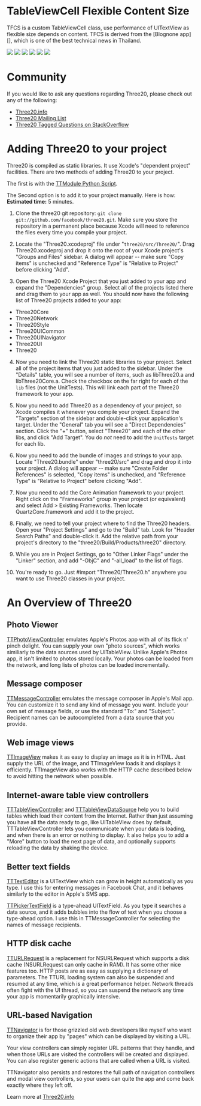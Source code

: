 TableViewCell Flexible Content Size
=======

TFCS is a custom TableViewCell class, use performance of UITextView as flexible size depends on content. TFCS is derived from the
[Blognone app][], which is one of the best technical news in Thailand.

[![](http://farm6.static.flickr.com/5226/5588324766_23d18c0cbd.jpg)](http://farm6.static.flickr.com/5226/5588324766_23d18c0cbd.jpg)
[![](http://farm4.static.flickr.com/3432/3378117315_846547cfba_m.jpg)](http://farm4.static.flickr.com/3432/3378117315_3bf905bdb6_o.jpg) 
[![](http://farm4.static.flickr.com/3462/3378171111_ec1208541d_m.jpg)](http://farm4.static.flickr.com/3462/3378171111_666173111d_o.jpg)
[![](http://farm4.static.flickr.com/3646/3378998444_d0534d337f_m.jpg)](http://farm4.static.flickr.com/3646/3378998444_8d3b1eeef8_o.jpg)
[![](http://farm4.static.flickr.com/3552/3378940896_7b23cca98e_m.jpg)](http://farm4.static.flickr.com/3552/3378940896_8ccb5ea1c8_o.jpg)
[![](http://farm4.static.flickr.com/3382/3425636810_483f1b65a6_m.jpg)](http://farm4.static.flickr.com/3382/3425636810_b0a578bb22_o.jpg)

Community
=========

If you would like to ask any questions regarding Three20, please check out any of the following:

* [Three20.info][]
* [Three20 Mailing List][]
* [Three20 Tagged Questions on StackOverflow][]

Adding Three20 to your project
==============================

Three20 is compiled as static libraries. It use Xcode's "dependent project" facilities.
There are two methods of adding Three20 to your project.

The first is with the [TTModule Python Script][].

The Second option is to add it to your project manually.  Here is how:  
**Estimated time:** 5 minutes.

1. Clone the three20 git repository: `git clone git://github.com/facebook/three20.git`.  Make sure 
you store the repository in a permanent place because Xcode will need to reference the files
every time you compile your project.

2. Locate the "Three20.xcodeproj" file under "`three20/src/Three20/`". Drag Three20.xcodeproj and
drop it onto the root of your Xcode project's "Groups and Files"  sidebar.  A dialog will
appear -- make sure "Copy items" is unchecked and "Reference Type" is "Relative to Project"
before clicking "Add".    

3. Open the Three20 Xcode Project that you just added to your app and expand the "Dependencies"
group. Select all of the projects listed there and drag them to your app as well. You should
now have the following list of Three20 projects added to your app:
* Three20Core
* Three20Network
* Three20Style
* Three20UICommon
* Three20UINavigator
* Three20UI
* Three20

4. Now you need to link the Three20 static libraries to your project.  Select all of the
project items that you just added to the sidebar.  Under the "Details" table, you will see
a number of items, such as libThree20.a and libThree20Core.a.  Check the checkbox on the
far right for each of the `lib` files (not the UnitTests). This will link each part of the
Three20 framework to your app.

5. Now you need to add Three20 as a dependency of your project, so Xcode compiles it whenever
you compile your project.  Expand the "Targets" section of the sidebar and double-click your
application's target.  Under the "General" tab you will see a "Direct Dependencies" section. 
Click the "+" button, select "Three20" and each of the other libs, and click "Add Target".
You do *not* need to add the `UnitTests` target for each lib.

6. Now you need to add the bundle of images and strings to your app.  Locate "Three20.bundle" under
"three20/src" and drag and drop it into your project.  A dialog will appear -- make sure 
"Create Folder References" is selected,  "Copy items" is unchecked, and "Reference Type" is 
"Relative to Project" before clicking "Add".

7. Now you need to add the Core Animation framework to your project.  Right click on the
"Frameworks" group in your project (or equivalent) and select Add > Existing Frameworks. 
Then locate QuartzCore.framework and add it to the project.

8. Finally, we need to tell your project where to find the Three20 headers.  Open your
"Project Settings" and go to the "Build" tab. Look for "Header Search Paths" and double-click
it.  Add the relative path from your project's directory to the
"three20/Build/Products/three20" directory.

9. While you are in Project Settings, go to "Other Linker Flags" under the "Linker" section, and
add "-ObjC" and "-all_load" to the list of flags.

10. You're ready to go.  Just #import "Three20/Three20.h" anywhere you want to use Three20 classes
in your project.

An Overview of Three20
======================

Photo Viewer
------------

[TTPhotoViewController][] emulates Apple's Photos app with all of its flick n' pinch delight.
You can supply your own "photo sources", which works similiarly to the data sources used by
UITableView.  Unlike Apple's Photos app, it isn't limited to photos stored locally.  Your
photos can be loaded from the network, and long lists of photos can be loaded incrementally.

Message composer
----------------

[TTMessageController][] emulates the message composer in Apple's Mail app.  You can customize it
to send any kind of message you want. Include your own set of message fields, or use the
standard "To:" and "Subject:".  Recipient names can be autocompleted from a data source that
you provide.

Web image views
-----------------------

[TTImageView][] makes it as easy to display an image as it is in HTML.  Just supply the URL
of the image, and TTImageView loads it and displays it efficiently.  TTImageView also works
with the HTTP cache described below to avoid hitting the network when possible.

Internet-aware table view controllers
---------------------------------------

[TTTableViewController][] and [TTTableViewDataSource][] help you to build tables which load
their content from the Internet.  Rather than just assuming you have all the data ready to go,
like UITableView does by default, TTTableViewController lets you communicate when your data is
loading, and when there is an error or nothing to display.  It also helps you to add a "More"
button to load the next page of data, and optionally supports reloading the data by shaking the
device.

Better text fields
------------------

[TTTextEditor][] is a UITextView which can grow in height automatically as you type.  I use
this for entering messages in Facebook Chat, and it behaves similarly to the editor in Apple's
SMS app.

[TTPickerTextField][] is a type-ahead UITextField.  As you type it searches a data source, and
it adds bubbles into the flow of text when you choose a type-ahead option.  I use this in
TTMessageController for selecting the names of message recipients.

HTTP disk cache
--------------

[TTURLRequest][] is a replacement for NSURLRequest which supports a disk cache (NSURLRequest
can only cache in RAM).  It has some other nice features too.  HTTP posts are as easy as
supplying a dictionary of parameters.  The TTURL loading system can also be suspended and
resumed at any time, which is a great performance helper.  Network threads often fight with
the UI thread, so you can suspend the network any time your app is momentarily graphically
intensive.

URL-based Navigation
--------------------

[TTNavigator][] is for those grizzled old web developers like myself who want to
organize their app by "pages" which can be displayed by visiting a URL.

Your view controllers can simply register URL patterns that they handle, and when those URLs
are visited the controllers will be created and displayed.  You can also register generic
actions that are called when a URL is visited.

TTNavigator also persists and restores the full path of navigation controllers and modal
view controllers, so your users can quite the app and come back exactly where they left off.

Learn more at [Three20.info][]

[Facebook iPhone app]: http://phobos.apple.com/WebObjects/MZStore.woa/wa/viewSoftware?id=284882215&mt=8
[Three20.info]: http://Three20.info
[Three20 Mailing List]: http://groups.google.com/group/three20/
[Three20 Tagged Questions on StackOverflow]: http://stackoverflow.com/questions/tagged/three20
[TTPhotoViewController]: http://github.com/facebook/three20/blob/master/src/Three20UI/Headers/TTPhotoViewController.h
[TTMessageController]: http://github.com/facebook/three20/blob/master/src/Three20UI/Headers/TTMessageController.h
[TTImageView]: http://github.com/facebook/three20/blob/master/src/Three20UI/Headers/TTImageView.h
[TTTableViewController]: http://github.com/facebook/three20/blob/master/src/Three20UI/Headers/TTTableViewController.h
[TTTableViewDataSource]: http://github.com/facebook/three20/blob/master/src/Three20UI/Headers/TTTableViewDataSource.h
[TTURLRequest]: http://github.com/facebook/three20/blob/master/src/Three20Network/Headers/TTURLRequest.h
[TTTextEditor]: http://github.com/facebook/three20/blob/master/src/Three20UI/Headers/TTTextEditor.h
[TTPickerTextField]: http://github.com/facebook/three20/blob/master/src/Three20UI/Headers/TTPickerTextField.h
[TTNavigator]: http://github.com/facebook/three20/blob/master/src/Three20UI/Headers/TTNavigator.h
[TTModule Python Script]: http://three20.info/article/2010-10-06-Adding-Three20-To-Your-Project